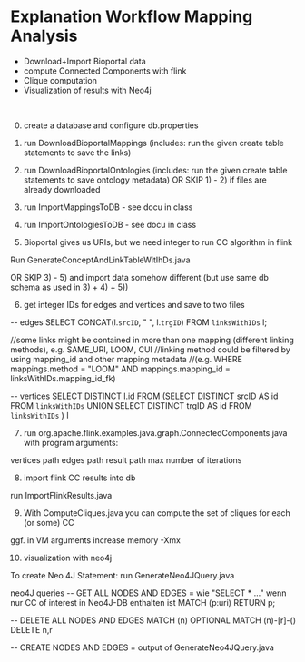 Explanation Workflow Mapping Analysis 
===========

+ Download+Import Bioportal data
+ compute Connected Components with flink
+ Clique computation
+ Visualization of results with Neo4j
</br>

0) create a database and configure db.properties
1) run DownloadBioportalMappings (includes: run the given create table statements to save the links) 
2) run DownloadBioportalOntologies (includes: run the given create table statements to save ontology metadata)
OR SKIP 1) - 2) if files are already downloaded

3) run ImportMappingsToDB - see docu in class
4) run ImportOntologiesToDB - see docu in class
5) Bioportal gives us URIs, but we need integer to run CC algorithm in flink 

Run GenerateConceptAndLinkTableWitIhDs.java

OR SKIP 3) - 5) and import data somehow different (but use same db schema as used in 3) + 4) + 5))
    
6) get integer IDs for edges and vertices and save to two files

-- edges
SELECT CONCAT(l.`srcID`, " ", l.`trgID`) 
FROM `linksWithIDs` l;

//some links might be contained in more than one mapping (different linking methods), e.g. SAME_URI, LOOM, CUI 
//linking method could be filtered by using mapping_id and other mapping metadata 
//(e.g. WHERE mappings.method = "LOOM" AND mappings.mapping_id = linksWithIDs.mapping_id_fk)	 

-- vertices 
SELECT DISTINCT l.id 
FROM 
(SELECT DISTINCT srcID AS id FROM `linksWithIDs` 
UNION 
SELECT DISTINCT trgID AS id FROM `linksWithIDs` ) l

7) run org.apache.flink.examples.java.graph.ConnectedComponents.java 
with program arguments: 

vertices path
edges path
result path
max number of iterations 

8) import flink CC results into db

run ImportFlinkResults.java

9) With ComputeCliques.java you can compute the set of cliques for each (or some) CC

ggf. in VM arguments increase memory -Xmx 

10) visualization with neo4j

To create Neo 4J Statement: 
run GenerateNeo4JQuery.java

neo4J queries
-- GET ALL NODES AND EDGES = wie "SELECT * ..." wenn nur CC of interest in Neo4J-DB enthalten ist
MATCH (p:uri) RETURN p; 

-- DELETE ALL NODES AND EDGES 
MATCH (n)
OPTIONAL MATCH (n)-[r]-()
DELETE n,r

-- CREATE NODES AND EDGES 
= output of GenerateNeo4JQuery.java
